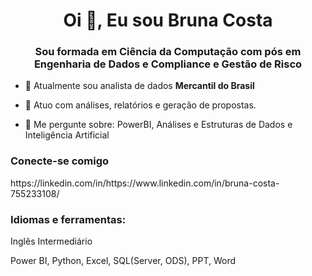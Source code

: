 <h1 align="center">Oi 👋, Eu sou Bruna Costa</h1>
<h3 align="center">Sou formada em Ciência da Computação com pós em Engenharia de Dados e Compliance e Gestão de Risco</h3>

- 🔭 Atualmente sou analista de dados **Mercantil do Brasil**

- 👯 Atuo com análises, relatórios e geração de propostas.

- 💬 Me pergunte sobre: PowerBI, Análises e Estruturas de Dados e Inteligência Artificial 

<h3 align="left">Conecte-se comigo</h3>
https://linkedin.com/in/https://www.linkedin.com/in/bruna-costa-755233108/
</p>

<h3 align="left">Idiomas e ferramentas:</h3>
Inglês Intermediário
</p>
Power BI, Python, Excel, SQL(Server, ODS), PPT, Word

